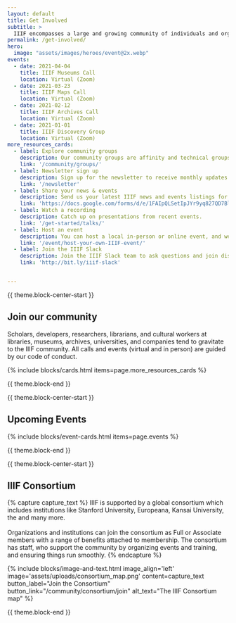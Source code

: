 ```yaml
---
layout: default
title: Get Involved
subtitle: >
  IIIF encompasses a large and growing community of individuals and organizations.
permalink: /get-involved/
hero:
  image: "assets/images/heroes/event@2x.webp"
events:
  - date: 2021-04-04
    title: IIIF Museums Call
    location: Virtual (Zoom)
  - date: 2021-03-23
    title: IIIF Maps Call
    location: Virtual (Zoom)
  - date: 2021-02-12
    title: IIIF Archives Call
    location: Virtual (Zoom)
  - date: 2021-01-01
    title: IIIF Discovery Group
    location: Virtual (Zoom)
more_resources_cards:
  - label: Explore community groups
    description: Our community groups are affinity and technical groups that meet regularly to discuss ways of using IIIF.
    link: '/community/groups/'
  - label: Newsletter sign up
    description: Sign up for the newsletter to receive monthly updates about the framework, community, training and events, and new projects.
    link: '/newsletter'
  - label: Share your news & events
    description: Send us your latest IIIF news and events listings for inclusion in our monthly newsletter.
    link: 'https://docs.google.com/forms/d/e/1FAIpQLSetIpJYr9yq827QD7Bl0J31q4E2w0_O-8bUjoqX4XYKm7eU8A/viewform'
  - label: Watch a recording
    description: Catch up on presentations from recent events.
    link: '/get-started/talks/'
  - label: Host an event
    description: You can host a local in-person or online event, and we have a guide for that.
    link: '/event/host-your-own-IIIF-event/'
  - label: Join the IIIF Slack
    description: Join the IIIF Slack team to ask questions and join discussions, network, learn about new initiatives, and more.
    link: 'http://bit.ly/iiif-slack'


---
```

{{ theme.block-center-start }}
## Join our community

Scholars, developers, researchers, librarians, and cultural workers at libraries, museums, archives, universities, and companies tend to gravitate to the IIIF community. All calls and events (virtual and in person) are guided by our code of conduct.

{% include blocks/cards.html items=page.more_resources_cards %}

{{ theme.block-end }}




{{ theme.block-center-start }}

## Upcoming Events

{% include blocks/event-cards.html items=page.events %}


{{ theme.block-end }}



{{ theme.block-center-start }}

## IIIF Consortium

{% capture capture_text %}
IIIF is supported by a global consortium which includes institutions like Stanford University, Europeana, Kansai University, the and many more.
<br><br>
Organizations and institutions can join the consortium as Full or Associate members with a range of benefits attached to membership. The consortium has staff, who support the community by organizing events and training, and ensuring things run smoothly.
{% endcapture %}

{% include blocks/image-and-text.html image_align='left' image='assets/uploads/consortium_map.png' content=capture_text button_label="Join the Consortium" button_link="/community/consortium/join" alt_text="The IIIF Consortium map" %}

{{ theme.block-end }}
